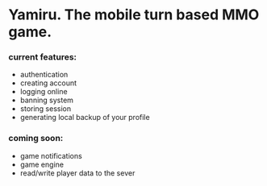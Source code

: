 # Yamiru. The mobile turn based MMO game.

### current features:
- authentication
- creating account
- logging online
- banning system
- storing session
- generating local backup of your profile

### coming soon:
- game notifications
- game engine
- read/write player data to the sever
